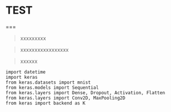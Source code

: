 # TEST
===
>xxxxxxxxx

>xxxxxxxxxxxxxxxxx

>xxxxxx

    import datetime
    import keras
    from keras.datasets import mnist
    from keras.models import Sequential
    from keras.layers import Dense, Dropout, Activation, Flatten
    from keras.layers import Conv2D, MaxPooling2D
    from keras import backend as K